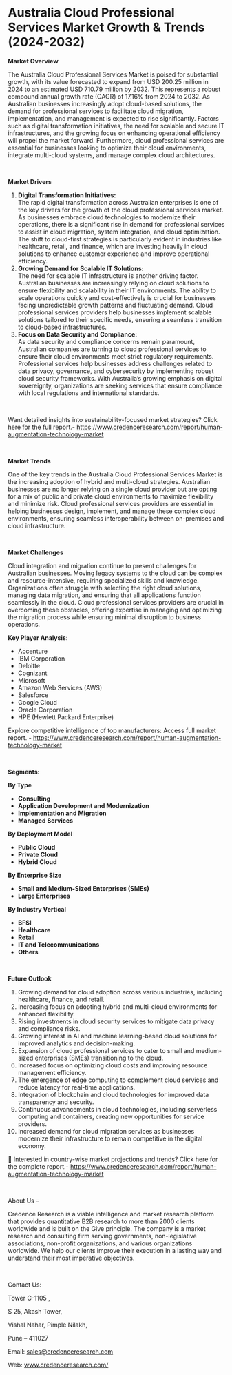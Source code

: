 # Australia Cloud Professional Services Market Growth & Trends (2024-2032)


<p><strong>Market Overview</strong></p>
<p>The Australia Cloud Professional Services Market is poised for substantial growth, with its value forecasted to expand from USD 200.25 million in 2024 to an estimated USD 710.79 million by 2032. This represents a robust compound annual growth rate (CAGR) of 17.16% from 2024 to 2032. As Australian businesses increasingly adopt cloud-based solutions, the demand for professional services to facilitate cloud migration, implementation, and management is expected to rise significantly. Factors such as digital transformation initiatives, the need for scalable and secure IT infrastructures, and the growing focus on enhancing operational efficiency will propel the market forward. Furthermore, cloud professional services are essential for businesses looking to optimize their cloud environments, integrate multi-cloud systems, and manage complex cloud architectures.</p>
<p><strong>&nbsp;</strong></p>
<p><strong>Market Drivers</strong></p>
<ol>
<li><strong>Digital Transformation Initiatives:</strong><br /> The rapid digital transformation across Australian enterprises is one of the key drivers for the growth of the cloud professional services market. As businesses embrace cloud technologies to modernize their operations, there is a significant rise in demand for professional services to assist in cloud migration, system integration, and cloud optimization. The shift to cloud-first strategies is particularly evident in industries like healthcare, retail, and finance, which are investing heavily in cloud solutions to enhance customer experience and improve operational efficiency.</li>
<li><strong>Growing Demand for Scalable IT Solutions:</strong><br /> The need for scalable IT infrastructure is another driving factor. Australian businesses are increasingly relying on cloud solutions to ensure flexibility and scalability in their IT environments. The ability to scale operations quickly and cost-effectively is crucial for businesses facing unpredictable growth patterns and fluctuating demand. Cloud professional services providers help businesses implement scalable solutions tailored to their specific needs, ensuring a seamless transition to cloud-based infrastructures.</li>
<li><strong>Focus on Data Security and Compliance:</strong><br /> As data security and compliance concerns remain paramount, Australian companies are turning to cloud professional services to ensure their cloud environments meet strict regulatory requirements. Professional services help businesses address challenges related to data privacy, governance, and cybersecurity by implementing robust cloud security frameworks. With Australia&rsquo;s growing emphasis on digital sovereignty, organizations are seeking services that ensure compliance with local regulations and international standards.</li>
</ol>
<p>&nbsp;</p>
<p>Want detailed insights into sustainability-focused market strategies? Click here for the full report.- <a href="https://www.credenceresearch.com/report/human-augmentation-technology-market">https://www.credenceresearch.com/report/human-augmentation-technology-market</a></p>
<p>&nbsp;</p>
<p><strong>Market Trends</strong></p>
<p>One of the key trends in the Australia Cloud Professional Services Market is the increasing adoption of hybrid and multi-cloud strategies. Australian businesses are no longer relying on a single cloud provider but are opting for a mix of public and private cloud environments to maximize flexibility and minimize risk. Cloud professional services providers are essential in helping businesses design, implement, and manage these complex cloud environments, ensuring seamless interoperability between on-premises and cloud infrastructure.</p>
<p>&nbsp;</p>
<p><strong>Market Challenges</strong></p>
<p>Cloud integration and migration continue to present challenges for Australian businesses. Moving legacy systems to the cloud can be complex and resource-intensive, requiring specialized skills and knowledge. Organizations often struggle with selecting the right cloud solutions, managing data migration, and ensuring that all applications function seamlessly in the cloud. Cloud professional services providers are crucial in overcoming these obstacles, offering expertise in managing and optimizing the migration process while ensuring minimal disruption to business operations.</p>
<p><strong>Key Player Analysis:</strong></p>
<ul>
<li>Accenture</li>
<li>IBM Corporation</li>
<li>Deloitte</li>
<li>Cognizant</li>
<li>Microsoft</li>
<li>Amazon Web Services (AWS)</li>
<li>Salesforce</li>
<li>Google Cloud</li>
<li>Oracle Corporation</li>
<li>HPE (Hewlett Packard Enterprise)</li>
</ul>
<p>Explore competitive intelligence of top manufacturers: Access full market report. - <a href="https://www.credenceresearch.com/report/human-augmentation-technology-market">https://www.credenceresearch.com/report/human-augmentation-technology-market</a></p>
<p>&nbsp;</p>
<p><strong>Segments:</strong></p>
<p><strong>By Type</strong></p>
<ul>
<li><strong>Consulting</strong></li>
<li><strong>Application Development and Modernization</strong></li>
<li><strong>Implementation and Migration</strong></li>
<li><strong>Managed Services</strong></li>
</ul>
<p><strong>By Deployment Model</strong></p>
<ul>
<li><strong>Public Cloud</strong></li>
<li><strong>Private Cloud</strong></li>
<li><strong>Hybrid Cloud</strong></li>
</ul>
<p><strong>By Enterprise Size</strong></p>
<ul>
<li><strong>Small and Medium-Sized Enterprises (SMEs)</strong></li>
<li><strong>Large Enterprises</strong></li>
</ul>
<p><strong>By Industry Vertical</strong></p>
<ul>
<li><strong>BFSI</strong></li>
<li><strong>Healthcare</strong></li>
<li><strong>Retail</strong></li>
<li><strong>IT and Telecommunications</strong></li>
<li><strong>Others</strong></li>
</ul>
<p><strong>&nbsp;</strong></p>
<p><strong>Future Outlook </strong></p>
<ol>
<li>Growing demand for cloud adoption across various industries, including healthcare, finance, and retail.</li>
<li data-start="4491" data-end="4581">Increasing focus on adopting hybrid and multi-cloud environments for enhanced flexibility.</li>
<li data-start="4585" data-end="4677">Rising investments in cloud security services to mitigate data privacy and compliance risks.</li>
<li data-start="4681" data-end="4790">Growing interest in AI and machine learning-based cloud solutions for improved analytics and decision-making.</li>
<li data-start="4794" data-end="4916">Expansion of cloud professional services to cater to small and medium-sized enterprises (SMEs) transitioning to the cloud.</li>
<li data-start="4920" data-end="5007">Increased focus on optimizing cloud costs and improving resource management efficiency.</li>
<li data-start="5011" data-end="5118">The emergence of edge computing to complement cloud services and reduce latency for real-time applications.</li>
<li data-start="5122" data-end="5215">Integration of blockchain and cloud technologies for improved data transparency and security.</li>
<li data-start="5219" data-end="5362">Continuous advancements in cloud technologies, including serverless computing and containers, creating new opportunities for service providers.</li>
<li data-start="5367" data-end="5503">Increased demand for cloud migration services as businesses modernize their infrastructure to remain competitive in the digital economy.</li>
</ol>
<p>📌 Interested in country-wise market projections and trends? Click here for the complete report.- <a href="https://www.credenceresearch.com/report/human-augmentation-technology-market">https://www.credenceresearch.com/report/human-augmentation-technology-market</a></p>
<p>&nbsp;</p>
<p>About Us &ndash;</p>
<p>Credence Research is a viable intelligence and market research platform that provides quantitative B2B research to more than 2000 clients worldwide and is built on the Give principle. The company is a market research and consulting firm serving governments, non-legislative associations, non-profit organizations, and various organizations worldwide. We help our clients improve their execution in a lasting way and understand their most imperative objectives.</p>
<p>&nbsp;</p>
<p>Contact Us:</p>
<p>Tower C-1105 ,</p>
<p>S 25, Akash Tower,</p>
<p>Vishal Nahar, Pimple Nilakh,</p>
<p>Pune &ndash; 411027</p>
<p>Email: <a href="mailto:sales@credenceresearch.com">sales@credenceresearch.com</a></p>
<p>Web: <a href="http://www.credenceresearch.com/">www.credenceresearch.com/</a></p>
<p>&nbsp;</p>
